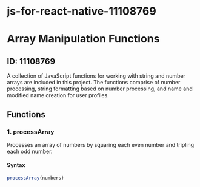 # js-for-react-native-11108769
# Array Manipulation Functions

## ID: 11108769

A collection of JavaScript functions for working with string and number arrays are included in this project. The functions comprise of number processing, string formatting based on number processing, and name and modified name creation for user profiles.

## Functions

### 1. processArray

Processes an array of numbers by squaring each even number and tripling each odd number.

#### Syntax
```javascript
processArray(numbers)
